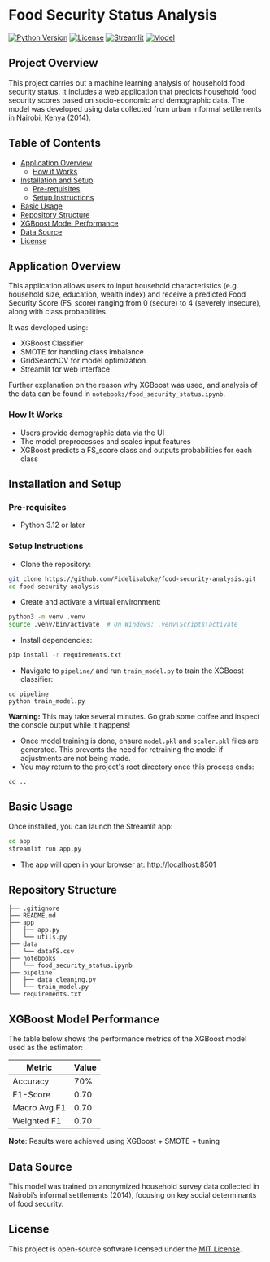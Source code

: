 # Food Security Status Analysis
[![Python Version](https://img.shields.io/badge/python-3.12+-blue.svg)](https://www.python.org/downloads/)
[![License](https://img.shields.io/badge/license-MIT-green.svg)](LICENSE)
[![Streamlit](https://img.shields.io/badge/Streamlit-Enabled-red)](https://streamlit.io/)
[![Model](https://img.shields.io/badge/model-XGBoost-orange)](https://xgboost.readthedocs.io/)

## Project Overview
This project carries out a machine learning analysis of household food security status. It includes a web application that predicts household food security scores based on socio-economic and demographic data. The model was developed using data collected from urban informal settlements in Nairobi, Kenya (2014).

## Table of Contents
- [Application Overview](#application-overview)
    - [How it Works](#how-it-works)
- [Installation and Setup](#installation-and-setup)
    - [Pre-requisites](#pre-requisites)
    - [Setup Instructions](#setup-instructions)
- [Basic Usage](#basic-usage)
- [Repository Structure](#repository-structure)
- [XGBoost Model Performance](#xgboost-model-performance)
- [Data Source](#data-source)
- [License](#license)

## Application Overview
This application allows users to input household characteristics (e.g. household size, education, wealth index) and receive a predicted Food Security Score (FS_score) ranging from 0 (secure) to 4 (severely insecure), along with class probabilities.

It was developed using:
- XGBoost Classifier
- SMOTE for handling class imbalance
- GridSearchCV for model optimization
- Streamlit for web interface

Further explanation on the reason why XGBoost was used, and analysis of the data can be found in `notebooks/food_security_status.ipynb`.

### How It Works
- Users provide demographic data via the UI
- The model preprocesses and scales input features
- XGBoost predicts a FS_score class and outputs probabilities for each class

## Installation and Setup
### Pre-requisites
- Python 3.12 or later

### Setup Instructions
- Clone the repository:
```bash
git clone https://github.com/Fidelisaboke/food-security-analysis.git
cd food-security-analysis
```

- Create and activate a virtual environment:
```bash
python3 -m venv .venv
source .venv/bin/activate  # On Windows: .venv\Scripts\activate
```

- Install dependencies:
```bash
pip install -r requirements.txt
```

- Navigate to `pipeline/` and run `train_model.py` to train the XGBoost classifier:
```
cd pipeline
python train_model.py
```
**Warning:** This may take several minutes. Go grab some coffee and inspect the console output while it happens!

- Once model training is done, ensure `model.pkl` and `scaler.pkl` files are generated. This prevents the need for retraining the model if adjustments are not being made.
- You may return to the project's root directory once this process ends:
```
cd ..
```

## Basic Usage
Once installed, you can launch the Streamlit app:
```bash
cd app
streamlit run app.py
```
- The app will open in your browser at: [http://localhost:8501](http://localhost:8501)

## Repository Structure
```
├── .gitignore
├── README.md
├── app
│   ├── app.py
│   └── utils.py
├── data
│   └── dataFS.csv
├── notebooks
│   └── food_security_status.ipynb
├── pipeline
│   ├── data_cleaning.py
│   └── train_model.py
└── requirements.txt
```

## XGBoost Model Performance
The table below shows the performance metrics of the XGBoost model used as the estimator:

| Metric       | Value |
| ------------ | ----- |
| Accuracy     | 70%   |
| F1-Score     | 0.70  |
| Macro Avg F1 | 0.70  |
| Weighted F1  | 0.70  |

**Note**: Results were achieved using XGBoost + SMOTE + tuning

## Data Source
This model was trained on anonymized household survey data collected in Nairobi’s informal settlements (2014), focusing on key social determinants of food security.

## License
This project is open-source software licensed under the [MIT License](https://opensource.org/license/MIT).
